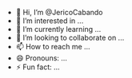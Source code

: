 - 👋 Hi, I’m @JericoCabando
- 👀 I’m interested in ...
- 🌱 I’m currently learning ...
- 💞️ I’m looking to collaborate on ...
- 📫 How to reach me ...
- 😄 Pronouns: ...
- ⚡ Fun fact: ...

<!---
JericoCabando/JericoCabando is a ✨ special ✨ repository because its `README.md` (this file) appears on your GitHub profile.
You can click the Preview link to take a look at your changes.
--->
